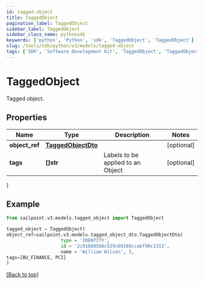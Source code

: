 ```yaml
---
id: tagged-object
title: TaggedObject
pagination_label: TaggedObject
sidebar_label: TaggedObject
sidebar_class_name: pythonsdk
keywords: ['python', 'Python', 'sdk', 'TaggedObject', 'TaggedObject']
slug: /tools/sdk/python/v3/models/tagged-object
tags: ['SDK', 'Software Development Kit', 'TaggedObject', 'TaggedObject']
---
```


# TaggedObject

Tagged object.

## Properties

| Name | Type | Description | Notes |
| --- | --- | --- | --- |
| **object_ref** | [**TaggedObjectDto**](tagged-object-dto) |  | [optional] |
| **tags** | **[]str** | Labels to be applied to an Object | [optional] |

}

## Example

```python
from sailpoint.v3.models.tagged_object import TaggedObject

tagged_object = TaggedObject(
object_ref=sailpoint.v3.models.tagged_object_dto.TaggedObjectDto(
                    type = 'IDENTITY',
                    id = '2c91808568c529c60168cca6f90c1313',
                    name = 'William Wilson', ),
tags=[BU_FINANCE, PCI]
)

```

[[Back to top]](#)
